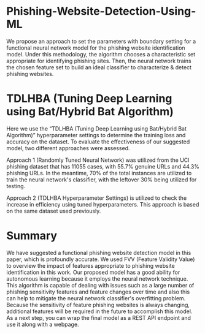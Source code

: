 # Phishing-Website-Detection-Using-ML
We propose an approach to set the parameters with boundary setting  for a functional neural network model for the phishing website identification model. Under  this methodology, the algorithm chooses a characteristic set appropriate for identifying  phishing sites. Then, the neural network trains the chosen feature set to build an ideal  classifier to characterize &amp; detect phishing websites.

# TDLHBA (Tuning Deep Learning using Bat/Hybrid Bat Algorithm)
Here we use the “TDLHBA (Tuning Deep Learning using Bat/Hybrid Bat Algorithm)” hyperparameter settings to determine the training loss and accuracy on the dataset.
To evaluate the effectiveness of our suggested model, two different approaches were assessed. 

Approach 1 (Randomly Tuned Neural Network) was utilized from the UCI phishing dataset  that has 11055 cases, with 55.7% genuine URLs and 44.3% phishing URLs. In the meantime, 70% of the total instances are utilized to train the neural network's classifier, with the leftover 30% being utilized for testing.

Approach 2 (TDLHBA Hyperparameter Settings) is utilized to check the increase in efficiency using tuned hyperparameters. This approach is based on the same dataset used  previously.

# Summary
We have suggested a functional phishing website detection model in this paper, which is profoundly accurate. We used FVV (Feature Validity Value) to overview the impact of features appropriate to phishing website identification in this work. Our proposed model has a good ability for autonomous learning because it employs the neural network technique. This algorithm is capable of dealing with issues such as a large number of phishing sensitivity features and feature changes over time and also this can help to mitigate the neural network classifier's overfitting problem. Because the sensitivity of feature phishing websites is always 
changing, additional features will be required in the future to accomplish this model. As a next step, you can wrap the final model as a REST API endpoint and use it along with a webpage.
